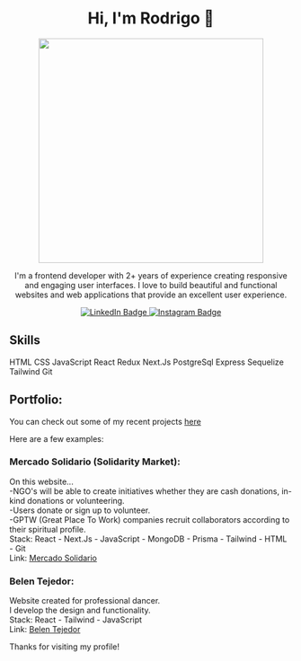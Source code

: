 <div align="center">
<h1> Hi, I'm Rodrigo 👋 </h1>

  <div id="header">
    <img src="https://media.giphy.com/media/qgQUggAC3Pfv687qPC/giphy.gif" width="400"/>
  </div>
  <p>I'm a frontend developer with 2+ years of experience creating responsive and engaging user interfaces. I love to build beautiful and functional websites and web applications that provide an excellent user experience.</p>
  
  <div id="badges">
  <a href="https://www.linkedin.com/in/rodrigo-german/">
    <img src="https://img.shields.io/badge/LinkedIn-blue?style=for-the-badge&logo=linkedin&logoColor=white" alt="LinkedIn Badge"/>
  </a>
  <a href="https://www.instagram.com/rodrigogerman2/?hl=es">
    <img src="https://img.shields.io/badge/Instagram-red?style=for-the-badge&logo=Instagram&logoColor=white" alt="Instagram Badge"/>
  </a>
</div>
</div>

<h2> Skills </h2>
HTML
CSS
JavaScript
React
Redux
Next.Js
PostgreSql
Express
Sequelize
Tailwind
Git

<h2>Portfolio: </h2>
<p>You can check out some of my recent projects <a href="https://portfolio-pi-taupe-46.vercel.app/" target="_blank" rel="noreferrer"> here </a></p>

Here are a few examples:

<h3>Mercado Solidario (Solidarity Market):</h3>
On this website... <br/>
-NGO's will be able to create initiatives whether they are cash donations, in-kind donations or volunteering. <br/>
-Users donate or sign up to volunteer. <br/>
-GPTW (Great Place To Work) companies recruit collaborators according to their spiritual profile. <br/>
Stack: React - Next.Js - JavaScript - MongoDB - Prisma - Tailwind - HTML - Git <br/>
Link: <a href="https://mercadosolidario.vercel.app/" target="_blank" rel="noreferrer"> Mercado Solidario </a>

<h3> Belen Tejedor: </h3>
Website created for professional dancer. <br/>
I develop the design and functionality. <br/>
Stack: React - Tailwind - JavaScript <br/>
Link: <a href="https://belentejedor.vercel.app/" target="_blank" rel="noreferrer"> Belen Tejedor </a>

Thanks for visiting my profile!

